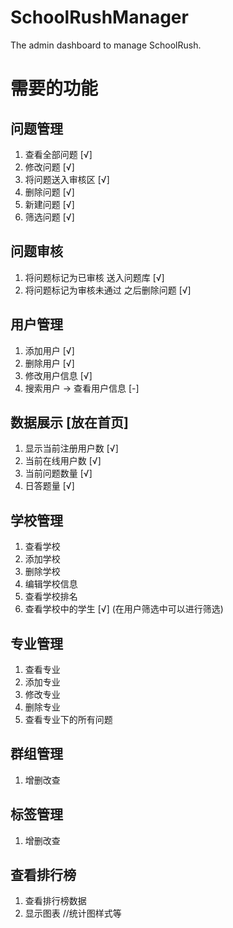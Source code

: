 # SchoolRushManager
The admin dashboard to manage SchoolRush.

# 需要的功能
## 问题管理
1. 查看全部问题 [√]
2. 修改问题 [√]
3. 将问题送入审核区 [√]
4. 删除问题 [√]
5. 新建问题 [√]
6. 筛选问题 [√]
## 问题审核
1. 将问题标记为已审核 送入问题库 [√]
2. 将问题标记为审核未通过 之后删除问题 [√]

## 用户管理
1. 添加用户 [√]
2. 删除用户 [√]
3. 修改用户信息 [√]
5. 搜索用户 -> 查看用户信息 [-]

## 数据展示 [放在首页]
1. 显示当前注册用户数 [√]
2. 当前在线用户数 [√]
3. 当前问题数量 [√]
4. 日答题量 [√]

## 学校管理
1. 查看学校
2. 添加学校
3. 删除学校
4. 编辑学校信息
5. 查看学校排名
6. 查看学校中的学生 [√] (在用户筛选中可以进行筛选)

## 专业管理
1. 查看专业
2. 添加专业
3. 修改专业
4. 删除专业
5. 查看专业下的所有问题

## 群组管理
1. 增删改查

## 标签管理
1. 增删改查


## 查看排行榜
1. 查看排行榜数据
2. 显示图表  //统计图样式等